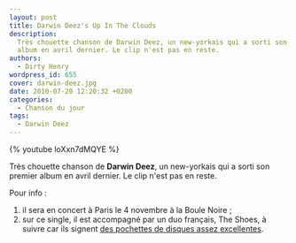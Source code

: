 ```yaml
---
layout: post
title: Darwin Deez's Up In The Clouds
description:
  Très chouette chanson de Darwin Deez, un new-yorkais qui a sorti son premier
  album en avril dernier. Le clip n'est pas en reste.
authors:
  - Dirty Henry
wordpress_id: 655
cover: darwin-deez.jpg
date: 2010-07-20 12:20:32 +0200
categories:
  - Chanson du jour
tags:
  - Darwin Deez
---
```


{% youtube loXxn7dMQYE %}

Très chouette chanson de **Darwin Deez**, un new-yorkais qui a sorti son premier
album en avril dernier. Le clip n'est pas en reste.

Pour info :

1. il sera en concert à Paris le 4 novembre à la Boule Noire ;
1. sur ce single, il est accompagné par un duo français, The Shoes, à suivre car
   ils signent [des pochettes de disques assez excellentes][1].

[1]:
  https://www.discogs.com/The-Shoes-Stade-De-Reims-1978/release/1950809
  "Pochette Stade de Reims"

